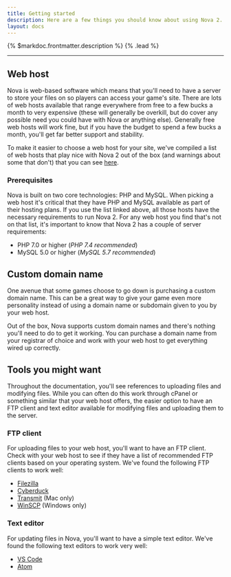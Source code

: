 ```yaml
---
title: Getting started
description: Here are a few things you should know about using Nova 2.
layout: docs
---
```


{% $markdoc.frontmatter.description %} {% .lead %}

---

## Web host

Nova is web-based software which means that you'll need to have a server to store your files on so players can access your game's site. There are lots of web hosts available that range everywhere from free to a few bucks a month to very expensive (these will generally be overkill, but do cover any possible need you could have with Nova or anything else). Generally free web hosts will work fine, but if you have the budget to spend a few bucks a month, you'll get far better support and stability.

To make it easier to choose a web host for your site, we've compiled a list of web hosts that play nice with Nova 2 out of the box (and warnings about some that don't) that you can see [here](https://github.com/anodyne/hosts).

### Prerequisites

Nova is built on two core technologies: PHP and MySQL. When picking a web host it's critical that they have PHP and MySQL available as part of their hosting plans. If you use the list linked above, all those hosts have the necessary requirements to run Nova 2. For any web host you find that's not on that list, it's important to know that Nova 2 has a couple of server requirements:

- PHP 7.0 or higher (*PHP 7.4 recommended*)
- MySQL 5.0 or higher (*MySQL 5.7 recommended*)

## Custom domain name

One avenue that some games choose to go down is purchasing a custom domain name. This can be a great way to give your game even more personality instead of using a domain name or subdomain given to you by your web host.

Out of the box, Nova supports custom domain names and there's nothing you'll need to do to get it working. You can purchase a domain name from your registrar of choice and work with your web host to get everything wired up correctly.

## Tools you might want

Throughout the documentation, you'll see references to uploading files and modifying files. While you can often do this work through cPanel or something similar that your web host offers, the easier option to have an FTP client and text editor available for modifying files and uploading them to the server.

### FTP client

For uploading files to your web host, you'll want to have an FTP client. Check with your web host to see if they have a list of recommended FTP clients based on your operating system. We've found the following FTP clients to work well:

- [Filezilla](https://filezilla-project.org/)
- [Cyberduck](https://cyberduck.io/)
- [Transmit](https://panic.com/transmit/) (Mac only)
- [WinSCP](https://winscp.net/eng/index.php) (Windows only)

### Text editor

For updating files in Nova, you'll want to have a simple text editor. We've found the following text editors to work very well:

- [VS Code](https://code.visualstudio.com)
- [Atom](https://atom.io)
